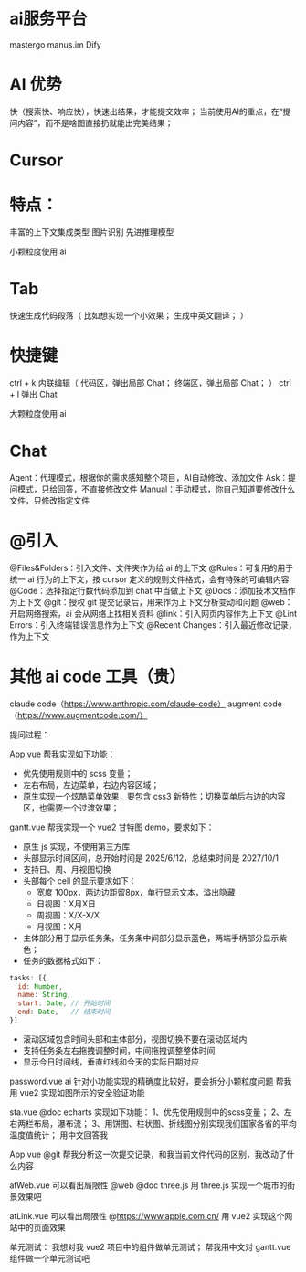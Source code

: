 # ai服务平台
mastergo
manus.im
Dify

# AI 优势
  快（搜索快、响应快），快速出结果，才能提交效率；
  当前使用AI的重点，在“提问内容”，而不是啥图直接扔就能出完美结果；

# Cursor

# 特点：
  丰富的上下文集成类型
  图片识别
  先进推理模型

小颗粒度使用 ai
# Tab
  快速生成代码段落（
    比如想实现一个小效果；
    生成中英文翻译；
  ）
  
# 快捷键
  ctrl + k 内联编辑（
    代码区，弹出局部 Chat；
    终端区，弹出局部 Chat；
  ）
  ctrl + l 弹出 Chat

大颗粒度使用 ai
# Chat
  Agent：代理模式，根据你的需求感知整个项目，AI自动修改、添加文件
  Ask：提问模式，只给回答，不直接修改文件
  Manual：手动模式，你自己知道要修改什么文件，只修改指定文件

# @引入
  @Files&Folders：引入文件、文件夹作为给 ai 的上下文
  @Rules：可复用的用于统一 ai 行为的上下文，按 cursor 定义的规则文件格式，会有特殊的可编辑内容
  @Code：选择指定行数代码添加到 chat 中当做上下文
  @Docs：添加技术文档作为上下文
  @git：授权 git 提交记录后，用来作为上下文分析变动和问题
  @web：开启网络搜索，ai 会从网络上找相关资料
  @link：引入网页内容作为上下文
  @Lint Errors：引入终端错误信息作为上下文
  @Recent Changes：引入最近修改记录，作为上下文

# 其他 ai code 工具（贵）
  claude code（https://www.anthropic.com/claude-code）
  augment code（https://www.augmentcode.com/）


提问过程：

App.vue
帮我实现如下功能：
- 优先使用规则中的 scss 变量；
- 左右布局，左边菜单，右边内容区域；
- 原生实现一个炫酷菜单效果，要包含 css3 新特性；切换菜单后右边的内容区，也需要一个过渡效果；

gantt.vue
帮我实现一个 vue2 甘特图 demo，要求如下：
- 原生 js 实现，不使用第三方库
- 头部显示时间区间，总开始时间是 2025/6/12，总结束时间是 2027/10/1
- 支持日、周、月视图切换
- 头部每个 cell 的显示要求如下：
  - 宽度 100px，两边边距留8px，单行显示文本，溢出隐藏
  - 日视图：X月X日
  - 周视图：X/X-X/X
  - 月视图：X月
- 主体部分用于显示任务条，任务条中间部分显示蓝色，两端手柄部分显示紫色；
- 任务的数据格式如下：
```js
tasks: [{
  id: Number,
  name: String,
  start: Date, // 开始时间
  end: Date,   // 结束时间
}]
```
- 滚动区域包含时间头部和主体部分，视图切换不要在滚动区域内
- 支持任务条左右拖拽调整时间，中间拖拽调整整体时间
- 显示今日时间线，垂直红线和今天的实际日期对应

password.vue ai 针对小功能实现的精确度比较好，要会拆分小颗粒度问题
帮我用 vue2 实现如图所示的安全验证功能

sta.vue @doc echarts
实现如下功能：
1、优先使用规则中的scss变量；
2、左右两栏布局，瀑布流；
3、用饼图、柱状图、折线图分别实现我们国家各省的平均温度值统计；
用中文回答我

App.vue
@git 帮我分析这一次提交记录，和我当前文件代码的区别，我改动了什么内容

atWeb.vue  可以看出局限性
@web @doc three.js 用 three.js 实现一个城市的街景效果吧

atLink.vue 可以看出局限性
@https://www.apple.com.cn/
用 vue2 实现这个网站中的页面效果

单元测试：
我想对我 vue2 项目中的组件做单元测试；
帮我用中文对 gantt.vue 组件做一个单元测试吧